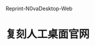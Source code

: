 Reprint-N0vaDesktop-Web

# 复刻人工桌面官网
<!-- 
## 1. 基本信息

- 作者: GMCY
- 系列: 复刻系列
- 网站: [米哈游官网-复刻的](https://gmcy2020.github.io/Reprint-MiHoYo-Web/)
- 仓库: [GitHub](https://github.com/GMCY2020/Reprint-MiHoYo-Web) | [Gitee](https://gitee.com/GMCY2020/Reprint-MiHoYo-Web)
- 话题(GitHub): [vue](https://github.com/topics/vue) \ [reprint](https://github.com/topics/reprint) \ [mihoyo](https://github.com/topics/mihoyo)
- 创建时间: 2023/07/03

## 2. 介绍

- 项目参考 [米哈游官网-国内](https://www.mihoyo.com) , 进行粗略的模仿
- 项目图片视频等资源来自米哈游官网, 仅编程学习用
- 米哈游官网复刻的样式并非最新, 项目的样式是项目开始创建时的样式, 后面看情况再考虑要不要改
- 基本信息中的网站, 国内访问GitHub网络问题. 可能有延迟, 图片未更新, 图片未加载等问题. 项目下载到本地应该不卡.
- 因为是按照2550X1440分辨率的显示屏来开发的. 当初未考虑适配问题, 所以可能会出现图片大小位置出错的情况. 使用同分辨率的屏幕应该正常.
- 能力有限, 无法做到米家那般丝滑
- 项目应该还存在许多问题(ノへ￣、)
- 个人学习自用

## 3. 环境

编辑器

- `VSCode`

框架

- `vue.js`

## 4. 使用

- 双击 `index.html` 即可打开

## 5. 效果图

首页
![首页](docs/md-01-01.png)
![首页-播放视频](docs/md-01-02.png)

产品信息
![产品信息](docs/md-02-01.png)
![产品信息-播放视频](docs/md-02-02.png)

了解我们
![了解我们-关于我们](docs/md-03-01.png)
![了解我们-发展历程](docs/md-03-02.png)
![了解我们-荣誉资质](docs/md-03-03.png)

加入我们
![加入我们-热招岗位](docs/md-04-01.png)
![加入我们-米哈游工作](docs/md-04-02.png)

新闻动态
![新闻动态](docs/md-05-01.png)
![新闻动态](docs/md-05-02.png)

底部
![底部](docs/md-06-01.png) -->